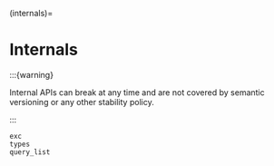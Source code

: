 (internals)=

# Internals

:::{warning}

Internal APIs can break at any time and are not covered by semantic versioning or any other
stability policy.

:::

```{toctree}
exc
types
query_list
```
